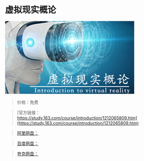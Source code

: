 # 虚拟现实概论

![img](../../../assets/study163/free/55b8c76587094197b2e3dbeaabd0a511.jpg)

> 价格：免费

> [官方链接：https://study.163.com/course/introduction/1212065809.htm](https://study.163.com/course/introduction/1212065809.htm)

> [阿里网盘：]()

> [百度网盘：]()

> [夸克网盘：]()
